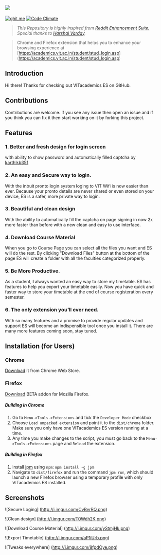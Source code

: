 # <img src="https://raw.githubusercontent.com/rahulkapoor90/VITacademics-Enhancement-Suite/master/media/logo.gif">

[![ghit.me](https://ghit.me/badge.svg?repo=rahulkapoor90/VITacademics-Enhancement-Suite)](https://ghit.me/repo/rahulkapoor90/VITacademics-Enhancement-Suite)
[![Code Climate](https://codeclimate.com/github/rahulkapoor90/VITacademics-Enhancement-Suite/badges/gpa.svg)](https://codeclimate.com/github/rahulkapoor90/VITacademics-Enhancement-Suite)

> *This Repository is highly inspired from [Reddit Enhancement Suite.](https://github.com/honestbleeps/Reddit-Enhancement-Suite "RES")*
> *Special thanks to [Harshal Varday](https://github.com/hvarday).*

> Chrome and Firefox extension that helps you to enhance your browsing experience at [https://academics.vit.ac.in/student/stud_login.asp] (https://academics.vit.ac.in/student/stud_login.asp)

## Introduction

Hi there! Thanks for checking out VITacademics ES on GitHub.

## Contributions

Contributions are welcome. if you see any issue then open an issue and if you think you can fix it then start working on it by forking this project.

## Features

### 1. Better and fresh design for login screen 

with ability to show password and automatically filled captcha by [karthikb351](https://github.com/karthikb351/AutoCaptcha-for-VITacademics/).

### 2. An easy and Secure way to login.

With the inbuit pronto login system loging to VIT Wifi is now easier than ever. Because your pronto details are never shared or even stored on your device, ES is a safer, more private way to login.

### 3. Beautiful and clean design

With the ability to automatically fill the captcha on page signing in now 2x more faster than before with a new clean and easy to use interface.

### 4. Download Course Material

When you go to Course Page	you can select all the files you want and ES will do the rest. By clicking "Download Files" button at the bottom of the page ES will create a folder with all the faculties categorized properly.

### 5. Be More Productive.

As a student, I always wanted an easy way to store my timetable. ES has features to help you export your timetable easily. Now you have quick and faster way to store your timetable at the end of course registeration every semester.

### 6. The only extension you’ll ever need.

With so many features and a promise to provide regular updates and support ES will become an indispensible tool once you install it. There are many more features coming soon, stay tuned.

Installation (for Users)
-------------------------

### Chrome
[Download](https://chrome.google.com/webstore/detail/vit-academics-enhancement/fdeagddeencldcpojhlngflmhipgkhbb?hl=en-US&gl=IN) it from Chrome Web Store.

### Firefox 

[Download](https://addons.mozilla.org/en-US/firefox/addon/vit-enhancement-suite/) BETA addon for Mozilla Firefox.


##### Building in Chrome

  1. Go to `Menu->Tools->Extensions` and tick the `Developer Mode` checkbox
  2. Choose `Load unpacked extension` and point it to the `dist/chrome` folder. Make sure you only have one VITacademics ES version running at a time.
  3. Any time you make changes to the script, you must go back to the `Menu->Tools->Extensions` page and `Reload` the extension.

##### Building in Firefox

  1. Install [jpm](https://developer.mozilla.org/en-US/Add-ons/SDK/Tools/jpm) using `npm`: `npm install -g jpm`
  2. Navigate to `dist/firefox` and run the command `jpm run`, which should launch a new Firefox browser using a temporary profile with only VITacademics ES installed.


## Screenshots

![Secure Loging] (http://i.imgur.com/CvBvrRQ.png)

![Clean design] (http://i.imgur.com/T0Wdh2K.png)

![Download Course Material] (http://i.imgur.com/yStmjHk.png)

![Export Timetable] (http://i.imgur.com/aP1iUrb.png)

![Tweaks everywhere] (http://i.imgur.com/8fpdOye.png)
